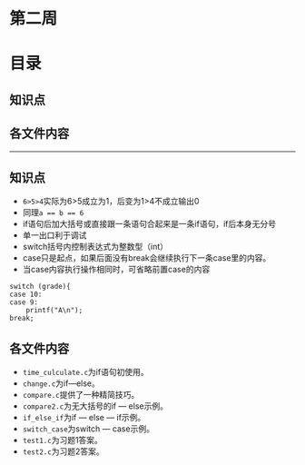 # 第二周
# 目录
## 知识点
## 各文件内容
- - - -
## 知识点
* `6>5>4`实际为6>5成立为1，后变为1>4不成立输出0
* 同理`a == b == 6`
* if语句后加大括号或直接跟一条语句合起来是一条if语句，if后本身无分号
* 单一出口利于调试
* switch括号内控制表达式为整数型（int）
* case只是起点，如果后面没有break会继续执行下一条case里的内容。
* 当case内容执行操作相同时，可省略前置case的内容
```
switch (grade){
case 10:
case 9:
	printf("A\n");
break;
```
## 各文件内容
* `time_culculate.c`为if语句初使用。
* `change.c`为if—else。
* `compare.c`提供了一种精简技巧。
* `compare2.c`为无大括号的if — else示例。
* `if_else_if`为if — else — if示例。
* `switch_case`为switch — case示例。
*  `test1.c`为习题1答案。
*  `test2.c`为习题2答案。